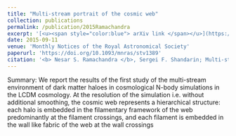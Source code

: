 ```yaml
---
title: "Multi-stream portrait of the cosmic web"
collection: publications
permalink: /publication/2015Ramachandra
excerpt: '[<u><span style="color:blue"> arXiv link </span></u>](https://arxiv.org/abs/1412.7768)'
date: 2015-09-11
venue: 'Monthly Notices of the Royal Astronomical Society'
paperurl: 'https://doi.org/10.1093/mnras/stv1389'
citation: '<b> Nesar S. Ramachandra </b>, Sergei F. Shandarin; Multi-stream portrait of the cosmic web, <i> Monthly Notices of the Royal Astronomical Society </i> , Volume 452, Issue 2, 11 September 2015, Pages 1643–1653'
---
```



Summary: We report the results of the first study of the multi-stream environment of dark matter haloes in cosmological N-body simulations in the LCDM cosmology. At the resolution of the simulation i.e. without additional smoothing, the cosmic web represents a hierarchical structure: each halo is embedded in the filamentary framework of the web predominantly at the filament crossings, and each filament is embedded in the wall like fabric of the web at the wall crossings


